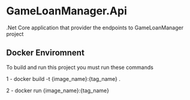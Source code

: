 # GameLoanManager.Api

.Net Core application that provider the endpoints to GameLoanManager project

## Docker Enviromnent

To build and run this project you must run these commands

1 - docker build -t {image_name}:{tag_name} .

2 - docker run {image_name}:{tag_name}



